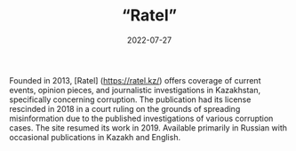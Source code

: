 ﻿---
countries: ["Kazakhstan"]
category: [“Independent media”]
tags: [“media publication”, “news”, “local media”, “corruption”]
dates: [2013-2022]
data_type: [“news”, “investigations”] 
title: [“Ratel”]
date: [2022-07-27]
language: [“English”, “Kazakh”, “Russian”]
description: [Offers coverage of current events, opinion pieces, and journalistic investigations in Kazakhstan, specifically concerning corruption.]
---

Founded in 2013, [Ratel] (https://ratel.kz/) offers coverage of current events, opinion pieces, and journalistic investigations in Kazakhstan, specifically concerning corruption. The publication had its license rescinded in 2018 in a court ruling on the grounds of spreading misinformation due to the published investigations of various corruption cases. The site resumed its work in 2019. Available primarily in Russian with occasional publications in Kazakh and English.
